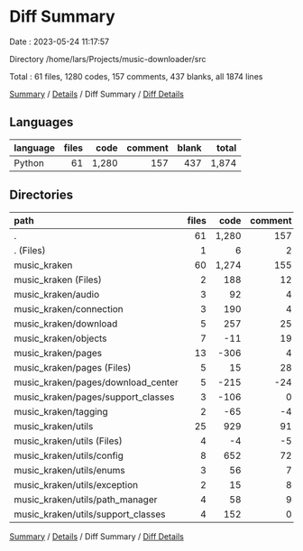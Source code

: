 # Diff Summary

Date : 2023-05-24 11:17:57

Directory /home/lars/Projects/music-downloader/src

Total : 61 files,  1280 codes, 157 comments, 437 blanks, all 1874 lines

[Summary](results.md) / [Details](details.md) / Diff Summary / [Diff Details](diff-details.md)

## Languages
| language | files | code | comment | blank | total |
| :--- | ---: | ---: | ---: | ---: | ---: |
| Python | 61 | 1,280 | 157 | 437 | 1,874 |

## Directories
| path | files | code | comment | blank | total |
| :--- | ---: | ---: | ---: | ---: | ---: |
| . | 61 | 1,280 | 157 | 437 | 1,874 |
| . (Files) | 1 | 6 | 2 | 1 | 9 |
| music_kraken | 60 | 1,274 | 155 | 436 | 1,865 |
| music_kraken (Files) | 2 | 188 | 12 | 50 | 250 |
| music_kraken/audio | 3 | 92 | 4 | 35 | 131 |
| music_kraken/connection | 3 | 190 | 4 | 45 | 239 |
| music_kraken/download | 5 | 257 | 25 | 112 | 394 |
| music_kraken/objects | 7 | -11 | 19 | 5 | 13 |
| music_kraken/pages | 13 | -306 | 4 | -70 | -372 |
| music_kraken/pages (Files) | 5 | 15 | 28 | 54 | 97 |
| music_kraken/pages/download_center | 5 | -215 | -24 | -93 | -332 |
| music_kraken/pages/support_classes | 3 | -106 | 0 | -31 | -137 |
| music_kraken/tagging | 2 | -65 | -4 | -26 | -95 |
| music_kraken/utils | 25 | 929 | 91 | 285 | 1,305 |
| music_kraken/utils (Files) | 4 | -4 | -5 | 11 | 2 |
| music_kraken/utils/config | 8 | 652 | 72 | 177 | 901 |
| music_kraken/utils/enums | 3 | 56 | 7 | 14 | 77 |
| music_kraken/utils/exception | 2 | 15 | 8 | 8 | 31 |
| music_kraken/utils/path_manager | 4 | 58 | 9 | 29 | 96 |
| music_kraken/utils/support_classes | 4 | 152 | 0 | 46 | 198 |

[Summary](results.md) / [Details](details.md) / Diff Summary / [Diff Details](diff-details.md)